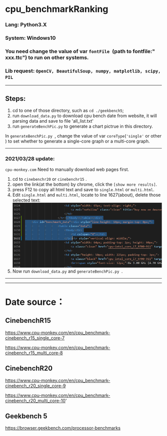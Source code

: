 # cpu_benchmarkRanking

### Lang: Python3.X

### System: Windows10

### You need change the value of var `fontFile `(path to fontfile:" xxx.ttc") to run on other systems.

### Lib request: ` OpenCV, BeautifulSoup, numpy, matplotlib, scipy, PIL ` 
___
## Steps:
1. cd to one of those directory, such as  `cd ./geekbench5`;
2. run `download_data.py` to download cpu bench date from website, it will parsing data and save to file 'all_list.txt'
3. run `generateBenchPic.py` to generate a chart pictrue in this directory.

In `generateBenchPic.py `, change the value of var `coreType`(`'single'` or other ) to set whether to generate a single-core graph or a multi-core graph.
___
### 2021/03/28 update:

`cpu-monkey.com` Need to manually download web pages first.

1. cd to `cinebenchr20` or `cinebenchr15` .
2. open the link(at the bottom) by chrome, click the `[show more results]`.
3. press F12 to copy all html text and save to `single.html` or `multi.html`.
4. Edit `single.html` and `multi.html`, locate to line 1627(about), delete those selected text: ![](p1.png)
4. Now run `download_data.py` and `generateBenchPic.py `.
----
----
# Date source：

## CinebenchR15

https://www.cpu-monkey.com/en/cpu_benchmark-cinebench_r15_single_core-7

https://www.cpu-monkey.com/en/cpu_benchmark-cinebench_r15_multi_core-8


## CinebenchR20

https://www.cpu-monkey.com/en/cpu_benchmark-cinebench_r20_single_core-9

https://www.cpu-monkey.com/en/cpu_benchmark-cinebench_r20_multi_core-10'

## Geekbench 5

https://browser.geekbench.com/processor-benchmarks

